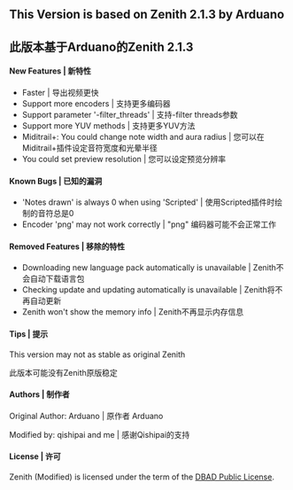 ## This Version is based on Zenith 2.1.3 by Arduano

## 此版本基于Arduano的Zenith 2.1.3

#### New Features | 新特性

- Faster | 导出视频更快
- Support more encoders | 支持更多编码器
- Support parameter '-filter_threads' | 支持-filter threads参数
- Support more YUV methods | 支持更多YUV方法  
- Miditrail+: You could change note width and aura radius | 您可以在Miditrail+插件设定音符宽度和光晕半径
- You could set preview resolution | 您可以设定预览分辨率

#### Known Bugs | 已知的漏洞

- 'Notes drawn' is always 0 when using 'Scripted' | 使用Scripted插件时绘制的音符总是0
- Encoder 'png' may not work correctly | "png" 编码器可能不会正常工作

#### Removed Features | 移除的特性

- Downloading new language pack automatically is unavailable | Zenith不会自动下载语言包
- Checking update and updating automatically is unavailable | Zenith将不再自动更新
- Zenith won't show the memory info | Zenith不再显示内存信息

#### Tips | 提示

This version may not as stable as original Zenith

此版本可能没有Zenith原版稳定

#### Authors | 制作者

Original Author: Arduano | 原作者 Arduano

Modified by: qishipai and me | 感谢Qishipai的支持

#### License | 许可

Zenith (Modified) is licensed under the term of the <a href="https://github.com/arduano/Zenith-MIDI/blob/master/LICENSE">DBAD Public License</a>.

